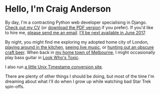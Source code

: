 # Hello, I'm Craig Anderson

By day, I'm a contracting Python web developer specialising in Django. [Check out my CV](/cv) (or [download the PDF version](/cv.pdf) if you prefer). If you'd like to hire me, [please send me an email](mailto:craiga@craiga.id.au). [I'll be next available in June 2017](https://www.nextfree.co.uk/for/craig-anderson).

By night, you might find me exploring my adopted home city of London, [playing around in the kitchen](https://www.pinterest.co.uk/craiga/things-i-cooked-that-were-great/), [seeing live music](https://www.songkick.com/users/craigeanderson), or [hunting out an obscure craft beer](https://untappd.com/user/craiganderson). When back in [my home town of Melbourne](/melbourne), I might occasionally play bass guitar in [Look Who's Toxic](http://lookwhostoxic.com).

I also run [a little Unix Timestamp conversion site](https://www.unixtimesta.mp).

There are plenty of other things I should be doing, but most of the time I'm dreaming about what I'll do when I grow up while watching bad Star Trek spin-offs.
